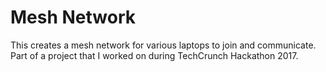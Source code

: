 # Mesh Network
This creates a mesh network for various laptops to join and communicate.
Part of a project that I worked on during TechCrunch Hackathon 2017.
